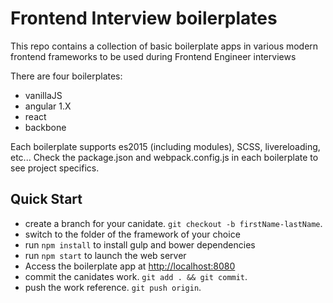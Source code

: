 # Frontend Interview boilerplates

This repo contains a collection of basic boilerplate apps in various modern frontend frameworks to be used during Frontend Engineer interviews

There are four boilerplates:
* vanillaJS
* angular 1.X
* react
* backbone

Each boilerplate supports es2015 (including modules), SCSS, livereloading, etc... Check the package.json and webpack.config.js in each boilerplate to see project specifics.

## Quick Start
* create a branch for your canidate. `git checkout -b firstName-lastName`.
* switch to the folder of the framework of your choice
* run `npm install` to install gulp and bower dependencies
* run `npm start` to launch the web server
* Access the boilerplate app at [http://localhost:8080](http://localhost:8080)
* commit the canidates work. `git add . && git commit`.
* push the work reference. `git push origin`.
